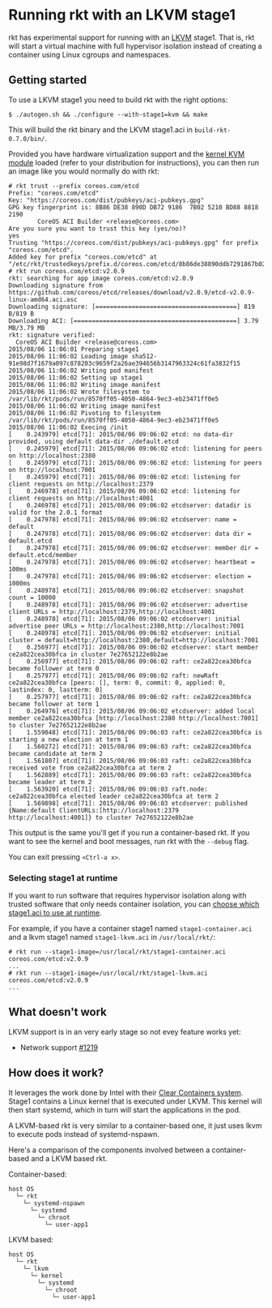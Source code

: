 # Running rkt with an LKVM stage1

rkt has experimental support for running with an [LKVM](https://kernel.googlesource.com/pub/scm/linux/kernel/git/will/kvmtool/+/master/README) stage1.
That is, rkt will start a virtual machine with full hypervisor isolation instead of creating a container using Linux cgroups and namespaces.

## Getting started

To use a LKVM stage1 you need to build rkt with the right options:

```
$ ./autogen.sh && ./configure --with-stage1=kvm && make
```

This will build the rkt binary and the LKVM stage1.aci in `build-rkt-0.7.0/bin/`.

Provided you have hardware virtualization support and the [kernel KVM module](http://www.linux-kvm.org/page/Getting_the_kvm_kernel_modules) loaded (refer to your distribution for instructions), you can then run an image like you would normally do with rkt:

```
# rkt trust --prefix coreos.com/etcd
Prefix: "coreos.com/etcd"
Key: "https://coreos.com/dist/pubkeys/aci-pubkeys.gpg"
GPG key fingerprint is: 8B86 DE38 890D DB72 9186  7B02 5210 BD88 8818 2190
        CoreOS ACI Builder <release@coreos.com>
Are you sure you want to trust this key (yes/no)?
yes
Trusting "https://coreos.com/dist/pubkeys/aci-pubkeys.gpg" for prefix "coreos.com/etcd".
Added key for prefix "coreos.com/etcd" at "/etc/rkt/trustedkeys/prefix.d/coreos.com/etcd/8b86de38890ddb7291867b025210bd8888182190"
# rkt run coreos.com/etcd:v2.0.9
rkt: searching for app image coreos.com/etcd:v2.0.9
Downloading signature from https://github.com/coreos/etcd/releases/download/v2.0.9/etcd-v2.0.9-linux-amd64.aci.asc
Downloading signature: [=======================================] 819 B/819 B
Downloading ACI: [=============================================] 3.79 MB/3.79 MB
rkt: signature verified:
  CoreOS ACI Builder <release@coreos.com>
2015/08/06 11:06:01 Preparing stage1
2015/08/06 11:06:02 Loading image sha512-91e98d7f1679a097c878203c9659f2a26ae394656b3147963324c61fa3832f15
2015/08/06 11:06:02 Writing pod manifest
2015/08/06 11:06:02 Setting up stage1
2015/08/06 11:06:02 Writing image manifest
2015/08/06 11:06:02 Wrote filesystem to /var/lib/rkt/pods/run/8570ff05-4050-4864-9ec3-eb23471ff0e5
2015/08/06 11:06:02 Writing image manifest
2015/08/06 11:06:02 Pivoting to filesystem /var/lib/rkt/pods/run/8570ff05-4050-4864-9ec3-eb23471ff0e5
2015/08/06 11:06:02 Execing /init
[    0.243979] etcd[71]: 2015/08/06 09:06:02 etcd: no data-dir provided, using default data-dir ./default.etcd
[    0.245979] etcd[71]: 2015/08/06 09:06:02 etcd: listening for peers on http://localhost:2380
[    0.245979] etcd[71]: 2015/08/06 09:06:02 etcd: listening for peers on http://localhost:7001
[    0.245979] etcd[71]: 2015/08/06 09:06:02 etcd: listening for client requests on http://localhost:2379
[    0.246978] etcd[71]: 2015/08/06 09:06:02 etcd: listening for client requests on http://localhost:4001
[    0.246978] etcd[71]: 2015/08/06 09:06:02 etcdserver: datadir is valid for the 2.0.1 format
[    0.247978] etcd[71]: 2015/08/06 09:06:02 etcdserver: name = default
[    0.247978] etcd[71]: 2015/08/06 09:06:02 etcdserver: data dir = default.etcd
[    0.247978] etcd[71]: 2015/08/06 09:06:02 etcdserver: member dir = default.etcd/member
[    0.247978] etcd[71]: 2015/08/06 09:06:02 etcdserver: heartbeat = 100ms
[    0.247978] etcd[71]: 2015/08/06 09:06:02 etcdserver: election = 1000ms
[    0.248978] etcd[71]: 2015/08/06 09:06:02 etcdserver: snapshot count = 10000
[    0.248978] etcd[71]: 2015/08/06 09:06:02 etcdserver: advertise client URLs = http://localhost:2379,http://localhost:4001
[    0.248978] etcd[71]: 2015/08/06 09:06:02 etcdserver: initial advertise peer URLs = http://localhost:2380,http://localhost:7001
[    0.248978] etcd[71]: 2015/08/06 09:06:02 etcdserver: initial cluster = default=http://localhost:2380,default=http://localhost:7001
[    0.256977] etcd[71]: 2015/08/06 09:06:02 etcdserver: start member ce2a822cea30bfca in cluster 7e27652122e8b2ae
[    0.256977] etcd[71]: 2015/08/06 09:06:02 raft: ce2a822cea30bfca became follower at term 0
[    0.257977] etcd[71]: 2015/08/06 09:06:02 raft: newRaft ce2a822cea30bfca [peers: [], term: 0, commit: 0, applied: 0, lastindex: 0, lastterm: 0]
[    0.257977] etcd[71]: 2015/08/06 09:06:02 raft: ce2a822cea30bfca became follower at term 1
[    0.264976] etcd[71]: 2015/08/06 09:06:02 etcdserver: added local member ce2a822cea30bfca [http://localhost:2380 http://localhost:7001] to cluster 7e27652122e8b2ae
[    1.559048] etcd[71]: 2015/08/06 09:06:03 raft: ce2a822cea30bfca is starting a new election at term 1
[    1.560272] etcd[71]: 2015/08/06 09:06:03 raft: ce2a822cea30bfca became candidate at term 2
[    1.561807] etcd[71]: 2015/08/06 09:06:03 raft: ce2a822cea30bfca received vote from ce2a822cea30bfca at term 2
[    1.562889] etcd[71]: 2015/08/06 09:06:03 raft: ce2a822cea30bfca became leader at term 2
[    1.563920] etcd[71]: 2015/08/06 09:06:03 raft.node: ce2a822cea30bfca elected leader ce2a822cea30bfca at term 2
[    1.569898] etcd[71]: 2015/08/06 09:06:03 etcdserver: published {Name:default ClientURLs:[http://localhost:2379 http://localhost:4001]} to cluster 7e27652122e8b2ae
```

This output is the same you'll get if you run a container-based rkt.
If you want to see the kernel and boot messages, run rkt with the `--debug` flag.

You can exit pressing `<Ctrl-a x>`.

### Selecting stage1 at runtime

If you want to run software that requires hypervisor isolation along with trusted software that only needs container isolation, you can [choose which stage1.aci to use at runtime](https://github.com/coreos/rkt/blob/master/Documentation/commands.md#use-a-custom-stage-1).

For example, if you have a container stage1 named `stage1-container.aci` and a lkvm stage1 named `stage1-lkvm.aci` in `/usr/local/rkt/`:

```
# rkt run --stage1-image=/usr/local/rkt/stage1-container.aci coreos.com/etcd:v2.0.9
...
# rkt run --stage1-image=/usr/local/rkt/stage1-lkvm.aci coreos.com/etcd:v2.0.9
...
```

## What doesn't work

LKVM support is in an very early stage so not evey feature works yet:

* Network support [#1219](https://github.com/coreos/rkt/pull/1219)

## How does it work?

It leverages the work done by Intel with their [Clear Containers system](https://lwn.net/Articles/644675/).
Stage1 contains a Linux kernel that is executed under LKVM.
This kernel will then start systemd, which in turn will start the applications in the pod.

A LKVM-based rkt is very similar to a container-based one, it just uses lkvm to execute pods instead of systemd-nspawn.

Here's a comparison of the components involved between a container-based and a LKVM based rkt.

Container-based:

```
host OS
  └─ rkt
    └─ systemd-nspawn
      └─ systemd
        └─ chroot
          └─ user-app1
```


LKVM based:

```
host OS
  └─ rkt
    └─ lkvm
      └─ kernel
        └─ systemd
          └─ chroot
            └─ user-app1
```
